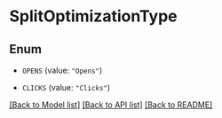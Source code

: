 # SplitOptimizationType

## Enum


* `OPENS` (value: `"Opens"`)

* `CLICKS` (value: `"Clicks"`)


[[Back to Model list]](../README.md#documentation-for-models) [[Back to API list]](../README.md#documentation-for-api-endpoints) [[Back to README]](../README.md)


